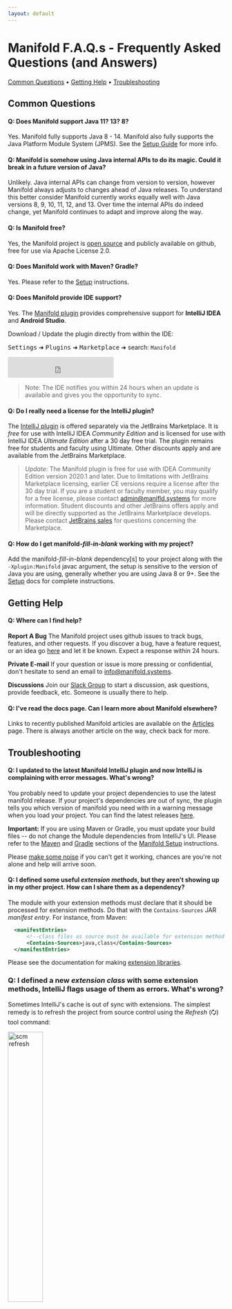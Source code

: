 ```yaml
---
layout: default
---
```


# Manifold F.A.Q.s - Frequently Asked Questions (and Answers)

[Common Questions](#common-questions) • [Getting Help](#getting-help) • [Troubleshooting](#troubleshooting)


## Common Questions

#### Q: Does Manifold support Java 11? 13? 8?
Yes.  Manifold fully supports Java 8 - 14.  Manifold also fully supports the Java Platform Module System (JPMS).  See the
[Setup Guide](http://manifold.systems/docs.html#setup) for more info.

#### Q: Manifold is somehow using Java internal APIs to do its magic. Could it break in a future version of Java?
Unlikely.  Java internal APIs can change from version to version, however Manifold always adjusts to changes ahead of Java
releases.  To understand this better consider Manifold currently works equally well with Java versions 8, 9, 10, 11, 12,
and 13. Over time the internal APIs do indeed change, yet Manifold continues to adapt and improve along the way.

#### Q: Is Manifold free?
Yes, the Manifold project is [open source](https://github.com/manifold-systems/manifold) and publicly available on
github, free for use via Apache License 2.0.

#### Q: Does Manifold work with Maven?  Gradle?
Yes.  Please refer to the [Setup](http://manifold.systems/docs.html#setup) instructions. 

#### Q: Does Manifold provide IDE support?
Yes.  The [Manifold plugin](https://plugins.jetbrains.com/plugin/10057-manifold) provides comprehensive support for
**IntelliJ IDEA** and **Android Studio**.

Download / Update the plugin directly from within the IDE:

<kbd>Settings</kbd> ➜ <kbd>Plugins</kbd> ➜ <kbd>Marketplace</kbd> ➜ search: `Manifold` 

<iframe frameborder="none" width="245px" height="48px" src="https://plugins.jetbrains.com/embeddable/install/10057">
</iframe>
  
>Note: The IDE notifies you within 24 hours when an update is available and gives you the opportunity to sync.

#### Q: Do I really need a license for the IntelliJ plugin?
The [IntelliJ plugin](https://plugins.jetbrains.com/plugin/10057-manifold/) is offered separately via the JetBrains
Marketplace. It is *free* for use with IntelliJ IDEA *Community Edition* and is licensed for use with IntelliJ IDEA
*Ultimate Edition* after a 30 day free trial. The plugin remains free for students and faculty using Ultimate. Other
discounts apply and are available from the JetBrains Marketplace.

> *Update:* The Manifold plugin is free for use with IDEA Community Edition version 2020.1 and later. Due to limitations
> with JetBrains Marketplace licensing, earlier CE versions require a license after the 30 day trial. If you are a student
> or faculty member, you may qualify for a free license, please contact [admin@manifld.systems](mailto:admin@manifold.systems)
> for more information. Student discounts and other JetBrains offers apply and will be directly supported as the
> JetBrains Marketplace develops. Please contact [JetBrains sales](https://www.jetbrains.com/support/sales/#department=american&tab=email-sales)
> for questions concerning the Marketplace.

#### Q: How do I get manifold-*fill-in-blank* working with my project? 
Add the manifold-*fill-in-blank* dependency[s] to your project along with the `-Xplugin:Manifold` javac argument, the
setup is sensitive to the version of Java you are using, generally whether you are using Java 8 or 9+. See the
[Setup](http://manifold.systems/docs.html#setup) docs for complete instructions.
 
## Getting Help

#### Q: Where can I find help?
**Report A Bug**
The Manifold project uses github issues to track bugs, features, and other requests.  If you discover a bug, have a
feature request, or an idea go [here](https://github.com/manifold-systems/manifold/issues) and let it be known. Expect a
response within 24 hours.

**Private E-mail**
If your question or issue is more pressing or confidential, don't hesitate to send an email to [info@manifold.systems](mailto:info@manifold.systems).

**Discussions**
Join our [Slack Group](https://join.slack.com/t/manifold-group/shared_invite/zt-e0bq8xtu-93ASQa~a8qe0KDhOoD6Bgg) to start
a discussion, ask questions, provide feedback, etc. Someone is usually there to help.

#### Q: I've read the docs page.  Can I learn more about Manifold elsewhere?

Links to recently published Manifold articles are available on the [Articles](http://manifold.systems/articles/articles.html) 
page.  There is always another article on the way, check back for more. 

## Troubleshooting

#### Q: I updated to the latest Manifold IntelliJ plugin and now IntelliJ is complaining with error messages.  What's wrong?
You probably need to update your project dependencies to use the latest manifold release.  If your project's
dependencies are out of sync, the plugin tells you which version of manifold you need with in a warning message
when you load your project.  You can find the latest releases [here](https://github.com/manifold-systems/manifold/tags).

**Important:** If you are using Maven or Gradle, you must update your build files -- do not change the Module dependencies from 
IntelliJ's UI. Please refer to the [Maven](http://manifold.systems/docs.html#maven) and [Gradle](http://manifold.systems/docs.html#gradle)
sections of the [Manifold Setup](http://manifold.systems/docs.html#setup) instructions. 

Please [make some noise](https://join.slack.com/t/manifold-group/shared_invite/zt-e0bq8xtu-93ASQa) if you can't get it
working, chances are you're not alone and help will arrive soon.

#### Q: I defined some useful *extension methods*, but they aren't showing up in my other project. How can I share them as a dependency?
The module with your extension methods must declare that it should be processed for extension methods. Do that with the
`Contains-Sources` JAR *manifest entry*. For instance, from Maven:
```xml
  <manifestEntries>
      <!--class files as source must be available for extension method classes-->
      <Contains-Sources>java,class</Contains-Sources>
  </manifestEntries>
```
Please see the documentation for making [extension libraries](https://github.com/manifold-systems/manifold/tree/master/manifold-deps-parent/manifold-ext#extension-libraries).

### Q: I defined a new *extension class* with some extension methods, IntelliJ flags usage of them as errors. What's wrong?
Sometimes IntelliJ's cache is out of sync with extensions. The simplest remedy is to refresh the project from source
control using the *Refresh* (&#x1f5d8;) tool command:
<p><img src="http://manifold.systems/images/scm_refresh.png" alt="scm refresh" width="40%" height="40%"/></p>
